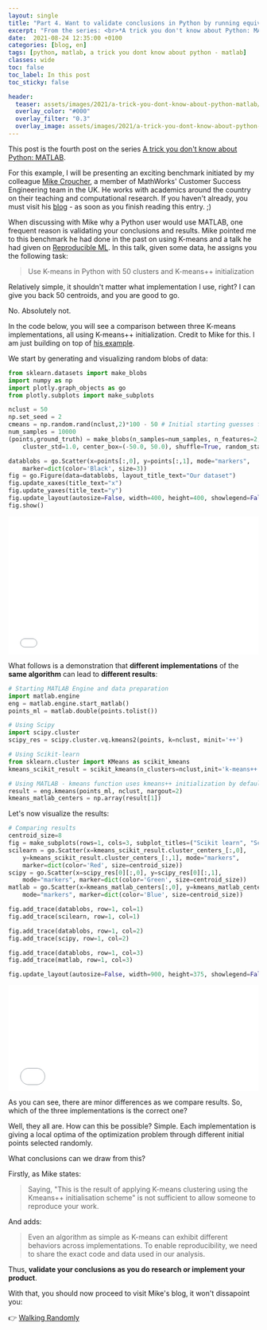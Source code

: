 ```yaml
---
layout: single
title: "Part 4. Want to validate conclusions in Python by running equivalent MATLAB code"
excerpt: "From the series: <br>*A trick you don't know about Python: MATLAB*"
date:  2021-08-24 12:35:00 +0100
categories: [blog, en]
tags: [python, matlab, a trick you dont know about python - matlab]
classes: wide
toc: false
toc_label: In this post
toc_sticky: false

header: 
  teaser: assets/images/2021/a-trick-you-dont-know-about-python-matlab/trick-validate.jpg
  overlay_color: "#000"
  overlay_filter: "0.3"
  overlay_image: assets/images/2021/a-trick-you-dont-know-about-python-matlab/trick-validate.jpg
---
```


This post is the fourth post on the series [A trick you don't know about Python: MATLAB](../../../blog/en/a-trick-you-dont-know-about-python-matlab).

For this example, I will be presenting an exciting benchmark initiated by my colleague [Mike Croucher](https://www.linkedin.com/in/mike-croucher-32336113/), a member of MathWorks' Customer Success Engineering team in the UK. He works with academics around the country on their teaching and computational research. If you haven't already, you must visit his [blog](https://walkingrandomly.com/) - as soon as you finish reading this entry. ;)

When discussing with Mike why a Python user would use MATLAB, one frequent reason is validating your conclusions and results. Mike pointed me to this benchmark he had done in the past on using K-means and a talk he had given on [Reproducible ML](https://mikecroucher.github.io/reproducible_ML/). In this talk, given some data, he assigns you the following task:

> Use K-means in Python with 50 clusters and K-means++ initialization

Relatively simple, it shouldn't matter what implementation I use, right? I can give you back 50 centroids, and you are good to go. 

No. Absolutely not. 

In the code below, you will see a comparison between three K-means implementations, all using K-means++ initialization. Credit to Mike for this. I am just building on top of [his example](https://github.com/mikecroucher/reproducible_ML/blob/master/k_means_implementation.ipynb). 

We start by generating and visualizing random blobs of data:

```python
from sklearn.datasets import make_blobs
import numpy as np
import plotly.graph_objects as go
from plotly.subplots import make_subplots

nclust = 50
np.set_seed = 2
cmeans = np.random.rand(nclust,2)*100 - 50 # Initial starting guesses for the centres
num_samples = 10000
(points,ground_truth) = make_blobs(n_samples=num_samples, n_features=2, centers=nclust, 
    cluster_std=1.0, center_box=(-50.0, 50.0), shuffle=True, random_state=0)

datablobs = go.Scatter(x=points[:,0], y=points[:,1], mode="markers", 
    marker=dict(color='Black', size=3))
fig = go.Figure(data=datablobs, layout_title_text="Our dataset")
fig.update_xaxes(title_text="x")
fig.update_yaxes(title_text="y")
fig.update_layout(autosize=False, width=400, height=400, showlegend=False)
fig.show()
```

<div>
  <div style="position:relative;padding-top:55%;">
    <iframe src="/assets/images/2021/a-trick-you-dont-know-about-python-matlab/generate-data.html" frameborder="0" webkitAllowFullScreen mozallowfullscreen allowFullScreen
      style="position:absolute;top:0;left:0;width:100%;height:100%;"></iframe>
  </div>
</div>

What follows is a demonstration that **different implementations** of the **same algorithm** can lead to **different results**:

```python
# Starting MATLAB Engine and data preparation
import matlab.engine 
eng = matlab.engine.start_matlab()
points_ml = matlab.double(points.tolist())

# Using Scipy
import scipy.cluster
scipy_res = scipy.cluster.vq.kmeans2(points, k=nclust, minit='++')

# Using Scikit-learn
from sklearn.cluster import KMeans as scikit_kmeans
kmeans_scikit_result = scikit_kmeans(n_clusters=nclust,init='k-means++').fit(points)

# Using MATLAB - kmeans function uses kmeans++ initialization by default
result = eng.kmeans(points_ml, nclust, nargout=2) 
kmeans_matlab_centers = np.array(result[1])
```

Let's now visualize the results:

```python
# Comparing results
centroid_size=8
fig = make_subplots(rows=1, cols=3, subplot_titles=("Scikit learn", "Scipy", "MATLAB"))
scilearn = go.Scatter(x=kmeans_scikit_result.cluster_centers_[:,0], 
    y=kmeans_scikit_result.cluster_centers_[:,1], mode="markers", 
    marker=dict(color='Red', size=centroid_size))
scipy = go.Scatter(x=scipy_res[0][:,0], y=scipy_res[0][:,1], 
    mode="markers", marker=dict(color='Green', size=centroid_size))
matlab = go.Scatter(x=kmeans_matlab_centers[:,0], y=kmeans_matlab_centers[:,1], 
    mode="markers", marker=dict(color='Blue', size=centroid_size))

fig.add_trace(datablobs, row=1, col=1)
fig.add_trace(scilearn, row=1, col=1)

fig.add_trace(datablobs, row=1, col=2)
fig.add_trace(scipy, row=1, col=2)

fig.add_trace(datablobs, row=1, col=3)
fig.add_trace(matlab, row=1, col=3)

fig.update_layout(autosize=False, width=900, height=375, showlegend=False)
```

<div>
  <div style="position:relative;padding-top:42%;width:100%;">
    <iframe src="/assets/images/2021/a-trick-you-dont-know-about-python-matlab/benchmark.html" frameborder="0" autosize="true" webkitAllowFullScreen mozallowfullscreen allowFullScreen
      style="position:absolute;top:0;left:0;width:100%;height:100%;"></iframe>
  </div>
</div>

As you can see, there are minor differences as we compare results. So, which of the three implementations is the correct one? 

Well, they all are. How can this be possible? Simple. Each implementation is giving a local optima of the optimization problem through different initial points selected randomly.

What conclusions can we draw from this?

Firstly, as Mike states:

> Saying, "This is the result of applying K-means clustering using the Kmeans++ initialisation scheme" is not sufficient to allow someone to reproduce your work. 

And adds:

> Even an algorithm as simple as K-means can exhibit different behaviors across implementations. To enable reproducibility, we need to share the exact code and data used in our analysis.

Thus, **validate your conclusions as you do research or implement your product**.

With that, you should now proceed to visit Mike's blog, it won't dissapoint you: 

:point_right: [Walking Randomly](https://walkingrandomly.com/)